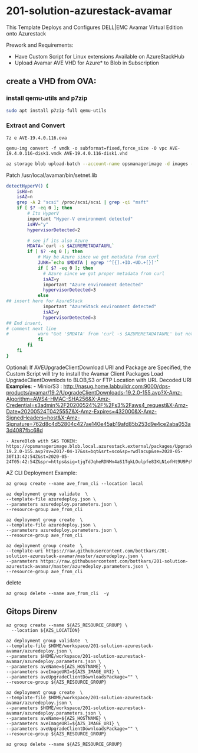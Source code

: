 ﻿# 201-solution-azurestack-avamar

This Template Deploys and Configures DELL|EMC Avamar Virtual Edition onto Azurestack

Prework and Requirements:
  -  Have Custom Script for Linux extensions Available on AzureStackHub
  -  Upload Avamar AVE VHD for Azure* to Blob in Subscription

## create a VHD from OVA:
### install qemu-utils and p7zip
```bash
sudo apt install p7zip-full qemu-utils
``` 

### Extract and Convert
```
7z e AVE-19.4.0.116.ova

qemu-img convert -f vmdk -o subformat=fixed,force_size -O vpc AVE-19.4.0.116-disk1.vmdk AVE-19.4.0.116-disk1.vhd
``` 


```bash
az storage blob upload-batch --account-name opsmanagerimage -d images --destination-path Avamar/19.4 --source ./ --pattern "AVE-19.4.0.116-disk*.vhd"
```





Patch /usr/local/avamar/bin/setnet.lib
```bash
detectHyperV() {
    isHV=n
    isAZ=n
    grep -A 2 "scsi" /proc/scsi/scsi | grep -qi "msft"
    if [ $? -eq 0 ]; then
        # Its HyperV
        important "Hyper-V environment detected"
        isHV="y"
        hypervisorDetected=2

        # see if its also Azure
        MDATA=`curl -s $AZUREMETADATAURL`
        if [ $? -eq 0 ]; then
            # May be Azure since we got metadata from curl
            JUNK=`echo $MDATA | egrep '^[{].+ID.+UD.+[}]'`
            if [ $? -eq 0 ]; then
              # Azure since we got proper metadata from curl
              isAZ=y
              important "Azure environment detected"
              hypervisorDetected=3
            else
## insert here for AzureStack            
              important "AzureStack environment detected"
              isAZ=y
              hypervisorDetected=3
## End insert, 
# comment next line              
#           warn "Got '$MDATA' from 'curl -s $AZUREMETADATAURL' but not recognized as Azure so ignoring"
            fi
        fi
    fi
}
```

Optional:
If AVEUpgradeClientDownload URI and Package are Specified, the Custom Script
will try to install the Avamar Client Packages
Load UpgradeClientDownlods to BLOB,S3 or FTP Location with URL Decoded URI
**Examples**:
    - Minio/S3 : http://nasug.home.labbuildr.com:9000/dps-products/avamar/19.2/UpgradeClientDownloads-19.2.0-155.avp?X-Amz-Algorithm=AWS4-HMAC-SHA256&X-Amz-Credential=s3admin%2F20200524%2F%2Fs3%2Faws4_request&X-Amz-Date=20200524T042555Z&X-Amz-Expires=432000&X-Amz-SignedHeaders=host&X-Amz-Signature=762d8c4d52804c427ae140e45ab19afd85b253d9e4ce2aba053a3d4087fbc68d

    - AzureBlob with SAS TOKEN: https://opsmanagerimage.blob.local.azurestack.external/packages/UpgradeClientDownloads-19.2.0-155.avp?sv=2017-04-17&ss=bqt&srt=sco&sp=rwdlacup&se=2020-05-30T13:42:54Z&st=2020-05-24T05:42:54Z&spr=https&sig=tjgTdJqheRDNMn4aS1TgkLOulpfe8IKLN1ofHt9U9Ps%3D


AZ CLI Deployment Example:

```azurecli-interactive
az group create --name ave_from_cli --location local
```

```azurecli-interactive
az deployment group validate  \
--template-file azuredeploy.json \
--parameters azuredeploy.parameters.json \
--resource-group ave_from_cli
```

```azurecli-interactive
az deployment group create  \
--template-file azuredeploy.json \
--parameters azuredeploy.parameters.json \
--resource-group ave_from_cli
```


```
az deployment group create  \
--template-uri https://raw.githubusercontent.com/bottkars/201-solution-azurestack-avamar/master/azuredeploy.json \
--parameters https://raw.githubusercontent.com/bottkars/201-solution-azurestack-avamar/master/azuredeploy.parameters.json \
--resource-group ave_from_cli
```
delete

```azurecli-interactive
az group delete --name ave_from_cli  -y
```


## Gitops Direnv




```azurecli-interactive
az group create --name ${AZS_RESOURCE_GROUP} \
  --location ${AZS_LOCATION}
```

```azurecli-interactive
az deployment group validate  \
--template-file $HOME/workspace/201-solution-azurestack-avamar/azuredeploy.json \
--parameters $HOME/workspace/201-solution-azurestack-avamar/azuredeploy.parameters.json \
--parameters aveName=${AZS_HOSTNAME} \
--parameters aveImageURI=${AZS_IMAGE_URI} \
--parameters aveUpgradeClientDownloadsPackage="" \
--resource-group ${AZS_RESOURCE_GROUP}
```

```azurecli-interactive
az deployment group create  \
--template-file $HOME/workspace/201-solution-azurestack-avamar/azuredeploy.json \
--parameters $HOME/workspace/201-solution-azurestack-avamar/azuredeploy.parameters.json \
--parameters aveName=${AZS_HOSTNAME} \
--parameters aveImageURI=${AZS_IMAGE_URI} \
--parameters aveUpgradeClientDownloadsPackage="" \
--resource-group ${AZS_RESOURCE_GROUP}
```

```
az group delete --name ${AZS_RESOURCE_GROUP}
```
